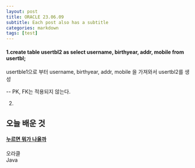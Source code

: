 ```yaml
---
layout: post
title: ORACLE 23.06.09
subtitle: Each post also has a subtitle
categories: markdown
tags: [test]
---
```



<h4>1.create table usertbl2 as select username, birthyear, addr, mobile from usertbl;</h4>

usertble1으로 부터 username, birthyear, addr, mobile 을 가져와서 usertbl2를 생성

-- PK, FK는 적용되지 않는다.


2.


<html>
<head>
  <meta name="viewport" content="width=device-width, initial-scale=1">
  <link rel="stylesheet" href="https://maxcdn.bootstrapcdn.com/bootstrap/3.4.1/css/bootstrap.min.css">
  <script src="https://ajax.googleapis.com/ajax/libs/jquery/3.6.4/jquery.min.js"></script>
  <script src="https://maxcdn.bootstrapcdn.com/bootstrap/3.4.1/js/bootstrap.min.js"></script>
</head>
<body>

<div class="container">
  <h2>오늘 배운 것</h2>
  
  <div class="panel-group">
    <div class="panel panel-default">
      <div class="panel-heading">
        <h4 class="panel-title">
          <a data-toggle="collapse" href="#collapse1" class="btn btn-primary">누르면 뭐가 나올까</a>
        </h4>
      </div>
      <div id="collapse1" class="panel-collapse collapse">
        <div class="panel-body">오라클</div>
        <div class="panel-footer">Java</div>
      </div>
    </div>
  </div>
</div>
    
</body>
</html>

